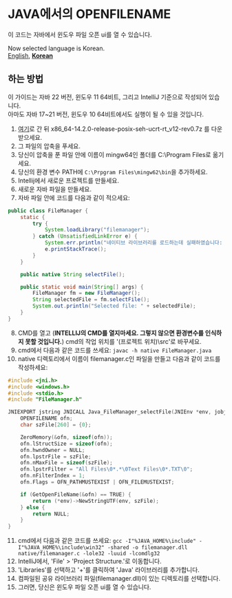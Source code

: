 # JAVA에서의 OPENFILENAME
이 코드는 자바에서 윈도우 파일 오픈 ui를 열 수 있습니다.

Now selected language is Korean.   
[English](readme.md), [**Korean**](readme.ko.md)

## 하는 방법
이 가이드는 자바 22 버전, 윈도우 11 64비트, 그리고 IntelliJ 기준으로 작성되어 있습니다.   
아마도 자바 17~21 버전, 윈도우 10 64비트에서도 실행이 될 수 있을 것입니다.
1. [여기](https://github.com/niXman/mingw-builds-binaries/releases)로 간 뒤 x86_64-14.2.0-release-posix-seh-ucrt-rt_v12-rev0.7z 를 다운받으세요.
2. 그 파일의 압축을 푸세요.
3. 당신이 압축을 푼 파일 안에 이름이 mingw64인 폴더를 C:\Program Files로 옮기세요.
4. 당신의 환경 변수 PATH에 `C:\Prpgram Files\mingw62\bin`을 추가하세요.
5. Intellij에서 새로운 프로젝트를 만들세요.
6. 새로운 자바 파일을 만들세요.
7. 자바 파일 안에 코드를 다음과 같이 적으세요:
```java copy
public class FileManager {
    static {
        try {
            System.loadLibrary("filemanager");
        } catch (UnsatisfiedLinkError e) {
            System.err.println("네이티브 라이브러리를 로드하는데 실패하였습니다: " + e.getMessage());
            e.printStackTrace();
        }
    }

    public native String selectFile();

    public static void main(String[] args) {
        FileManager fm = new FileManager();
        String selectedFile = fm.selectFile();
        System.out.println("Selected file: " + selectedFile);
    }
}
```
8. CMD를 열고
(**INTELLIJ의 CMD를 열지마세요. 그렇지 않으면 환경변수를 인식하지 못할 것입니다.**)
cmd의 작업 위치를 '(프로젝트 위치)\src'로 바꾸세요.
9. cmd에서 다음과 같은 코드를 쓰세요:
`javac -h native FileManager.java`
10. native 디렉토리에서 이름이 filemanager.c인 파일을 만들고 다음과 같이 코드를 작성하세요:
```C copy
#include <jni.h>
#include <windows.h>
#include <stdio.h>
#include "FileManager.h"

JNIEXPORT jstring JNICALL Java_FileManager_selectFile(JNIEnv *env, jobject obj) {
    OPENFILENAME ofn;
    char szFile[260] = {0};

    ZeroMemory(&ofn, sizeof(ofn));
    ofn.lStructSize = sizeof(ofn);
    ofn.hwndOwner = NULL;
    ofn.lpstrFile = szFile;
    ofn.nMaxFile = sizeof(szFile);
    ofn.lpstrFilter = "All Files\0*.*\0Text Files\0*.TXT\0";
    ofn.nFilterIndex = 1;
    ofn.Flags = OFN_PATHMUSTEXIST | OFN_FILEMUSTEXIST;

    if (GetOpenFileName(&ofn) == TRUE) {
        return (*env)->NewStringUTF(env, szFile);
    } else {
        return NULL;
    }
}
```
11. cmd에서 다음과 같은 코드를 쓰세요:
`gcc -I"%JAVA_HOME%\include" -I"%JAVA_HOME%\include\win32" -shared -o filemanager.dll native/filemanager.c -lole32 -luuid -lcomdlg32`
12. IntelliJ에서, 'File' > 'Project Structure.'로 이동합니다.
13. 'Libraries'를 선택하고 '+'를 클릭하여 'Java' 라이브러리를 추가합니다.
14. 컴파일된 공유 라이브러리 파일(filemanager.dll)이 있는 디렉토리를 선택합니다.
15. 그러면, 당신은 윈도우 파일 오픈 ui를 열 수 있습니다.
